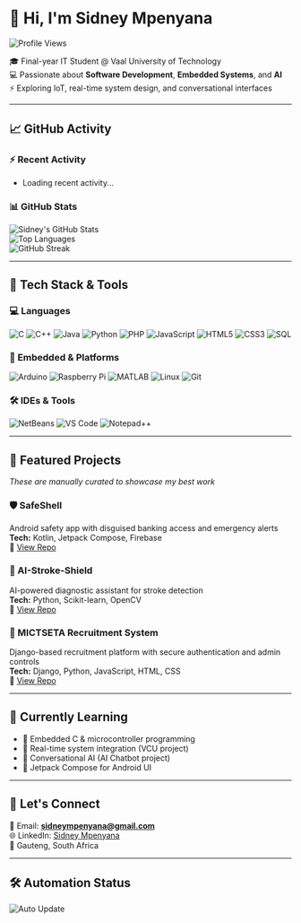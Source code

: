 # 👋 Hi, I'm Sidney Mpenyana

![Profile Views](https://komarev.com/ghpvc/?username=SIDNEY081&color=blue)

🎓 Final-year IT Student @ Vaal University of Technology  
💻 Passionate about **Software Development**, **Embedded Systems**, and **AI**  
⚡ Exploring IoT, real-time system design, and conversational interfaces  

---

## 📈 GitHub Activity

### ⚡ Recent Activity
<!--START_SECTION:activity-->
* Loading recent activity...
<!--END_SECTION:activity-->

### 📊 GitHub Stats

![Sidney's GitHub Stats](https://github-readme-stats.vercel.app/api?username=SIDNEY081&show_icons=true&theme=radical)  
![Top Languages](https://github-readme-stats.vercel.app/api/top-langs/?username=SIDNEY081&layout=compact&langs_count=10&theme=radical)  
![GitHub Streak](https://github-readme-streak-stats.herokuapp.com/?user=SIDNEY081&theme=radical)

---

## 🔧 Tech Stack & Tools

### 💻 Languages
![C](https://img.shields.io/badge/-C-00599C?style=flat&logo=c&logoColor=white)
![C++](https://img.shields.io/badge/-C++-00599C?style=flat&logo=cpp&logoColor=white)
![Java](https://img.shields.io/badge/-Java-007396?style=flat&logo=java&logoColor=white)
![Python](https://img.shields.io/badge/-Python-3776AB?style=flat&logo=python&logoColor=white)
![PHP](https://img.shields.io/badge/-PHP-777BB4?style=flat&logo=php&logoColor=white)
![JavaScript](https://img.shields.io/badge/-JavaScript-F7DF1E?style=flat&logo=javascript&logoColor=black)
![HTML5](https://img.shields.io/badge/-HTML5-E34F26?style=flat&logo=html5&logoColor=white)
![CSS3](https://img.shields.io/badge/-CSS3-1572B6?style=flat&logo=css3&logoColor=white)
![SQL](https://img.shields.io/badge/-SQL-003B57?style=flat&logo=postgresql&logoColor=white)

### 🔌 Embedded & Platforms
![Arduino](https://img.shields.io/badge/-Arduino-00979D?style=flat&logo=arduino&logoColor=white)
![Raspberry Pi](https://img.shields.io/badge/-Raspberry%20Pi-A22846?style=flat&logo=raspberrypi&logoColor=white)
![MATLAB](https://img.shields.io/badge/-MATLAB-FF8000?style=flat&logo=Mathworks&logoColor=white)
![Linux](https://img.shields.io/badge/-Linux-FCC624?style=flat&logo=linux&logoColor=black)
![Git](https://img.shields.io/badge/-Git-F05032?style=flat&logo=git&logoColor=white)

### 🛠️ IDEs & Tools
![NetBeans](https://img.shields.io/badge/-NetBeans-1B6AC6?style=flat&logo=apachenetbeanside&logoColor=white)
![VS Code](https://img.shields.io/badge/-VS%20Code-007ACC?style=flat&logo=visualstudiocode&logoColor=white)
![Notepad++](https://img.shields.io/badge/-Notepad++-90E59A?style=flat&logo=notepadplusplus&logoColor=black)

---

## 🎯 Featured Projects

*These are manually curated to showcase my best work*

### 🛡️ SafeShell
Android safety app with disguised banking access and emergency alerts  
**Tech:** Kotlin, Jetpack Compose, Firebase  
🔗 [View Repo](https://github.com/SIDNEY081/SafeShell)

### 🧠 AI-Stroke-Shield
AI-powered diagnostic assistant for stroke detection  
**Tech:** Python, Scikit-learn, OpenCV  
🔗 [View Repo](https://github.com/SIDNEY081/AI-Stroke-Shield)

### 🏢 MICTSETA Recruitment System
Django-based recruitment platform with secure authentication and admin controls  
**Tech:** Django, Python, JavaScript, HTML, CSS  
🔗 [View Repo](https://github.com/mictseta-recruitment-system/mictseta_recruitment_system)

---

## 🧠 Currently Learning

- 🔧 Embedded C & microcontroller programming  
- 📡 Real-time system integration (VCU project)  
- 🤖 Conversational AI (AI Chatbot project)  
- 🧩 Jetpack Compose for Android UI  

---

## 🤝 Let's Connect

📧 Email: **sidneympenyana@gmail.com**  
🌐 LinkedIn: [Sidney Mpenyana](https://www.linkedin.com/in/sidney-mpenyana-891091147/)  
📍 Gauteng, South Africa

---

## 🛠️ Automation Status

![Auto Update](https://github.com/SIDNEY081/SIDNEY081/actions/workflows/update.yml/badge.svg)
